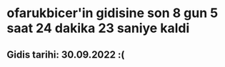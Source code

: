 # ofarukbicer'in gidisine son 8 gun 5 saat 24 dakika 23 saniye kaldi

## Gidis tarihi: 30.09.2022 :(